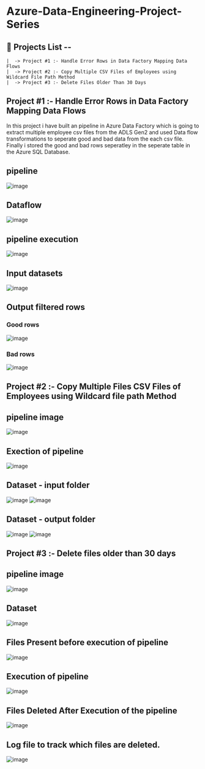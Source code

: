 # Azure-Data-Engineering-Project-Series
## 📌 Projects List --
    |  -> Project #1 :- Handle Error Rows in Data Factory Mapping Data Flows
    |  -> Project #2 :- Copy Multiple CSV Files of Employees using Wildcard File Path Method
    |  -> Project #3 :- Delete Files Older Than 30 Days
## Project #1 :- Handle Error Rows in Data Factory Mapping Data Flows
In this project i have built an pipeline in Azure Data Factory which is going to extract multiple employee csv files from the ADLS Gen2 and used Data flow transformations to seperate good and bad data from the each csv file.
Finally i stored the good and bad rows seperatley in the seperate table in the Azure SQL Database.
## pipeline
![image](https://github.com/user-attachments/assets/0c04ea37-b158-4a02-8da6-2995fb90df94)
## Dataflow
![image](https://github.com/user-attachments/assets/abe78c2b-bd1e-4904-8038-4762713177ad)
## pipeline execution
![image](https://github.com/user-attachments/assets/61f80cdc-5291-44c4-bb3d-d7395a54d00f)
## Input datasets
![image](https://github.com/user-attachments/assets/0cc8bbe9-7af4-4d45-8853-7384b3b42991)
## Output filtered rows
### Good rows
![image](https://github.com/user-attachments/assets/8e6331d5-da86-4fc4-8ff9-c4cbdcf81bde)
### Bad rows
![image](https://github.com/user-attachments/assets/4502825f-c74f-48db-854c-48494139153b)
## Project #2 :- Copy Multiple Files CSV Files of Employees using Wildcard file path Method
## pipeline image
![image](https://github.com/user-attachments/assets/933ae6e6-c18d-44eb-a4e9-41c01174dd41)
## Exection of pipeline
![image](https://github.com/user-attachments/assets/1a5e3192-015c-4c9f-9ea7-b07e88289060)
## Dataset - input folder
![image](https://github.com/user-attachments/assets/6d2749f7-9e19-46b2-a9b2-8ce3bbff04fa)
![image](https://github.com/user-attachments/assets/a22f3060-d56d-4e05-90b3-a62effd44bde)
## Dataset - output folder
![image](https://github.com/user-attachments/assets/3fe1be1a-b058-4fc7-8482-c809ae91c2ab)
![image](https://github.com/user-attachments/assets/d0024c3a-66ce-4c5e-bcaa-9c628c7ce904)
## Project #3 :- Delete files older than 30 days
## pipeline image
![image](https://github.com/user-attachments/assets/084a3fb5-fb80-4408-9c54-f05343cf5bdd)
## Dataset
![image](https://github.com/user-attachments/assets/035b47c8-210b-4147-bdb8-1eb2c7974cba)
## Files Present before execution of pipeline
![image](https://github.com/user-attachments/assets/4c6e8e1f-d2fc-467d-a954-11aa22f7c0a2)
## Execution of pipeline
![image](https://github.com/user-attachments/assets/884e424d-e006-45cd-b3c7-3553a084deb8)
## Files Deleted After Execution of the pipeline
![image](https://github.com/user-attachments/assets/a0d3290c-2b1b-4f12-be57-03bbfe3b230e)
## Log file to track which files are deleted.
![image](https://github.com/user-attachments/assets/567b4f85-ea96-4258-8ffe-e34412f45ef1)


